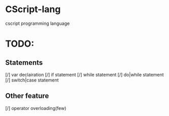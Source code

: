 # CScript-lang
cscript programming language


# TODO:

## Statements
[/] var declairation
[/] if statement
[/] while statement
[/] do|while statement
[/] switch|case statement

## Other feature
[/] operator overloading(few)

